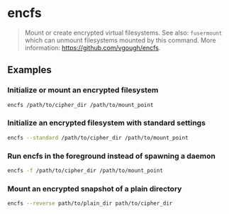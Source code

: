 # encfs

> Mount or create encrypted virtual filesystems. See also: `fusermount` which can unmount filesystems mounted by this command. More information: <https://github.com/vgough/encfs>.

## Examples

### Initialize or mount an encrypted filesystem

```bash
encfs /path/to/cipher_dir /path/to/mount_point
```

### Initialize an encrypted filesystem with standard settings

```bash
encfs --standard /path/to/cipher_dir /path/to/mount_point
```

### Run encfs in the foreground instead of spawning a daemon

```bash
encfs -f /path/to/cipher_dir /path/to/mount_point
```

### Mount an encrypted snapshot of a plain directory

```bash
encfs --reverse path/to/plain_dir path/to/cipher_dir
```
